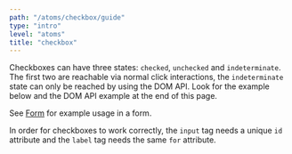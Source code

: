 ```yaml
---
path: "/atoms/checkbox/guide"
type: "intro"
level: "atoms"
title: "checkbox"
---
```


Checkboxes can have three states: `checked`, `unchecked` and `indeterminate`. The first two are reachable via normal click interactions, the `indeterminate` state can only be reached by using the DOM API. Look for the example below and the DOM API example at the end of this page.

See [Form](/organisms/form/guide) for example usage in a form.

<div class="frontend-kit__notification a-notification -warning"><i class="a-icon ui-ic-alert-warning"></i><div class="a-notification__content">
    In order for checkboxes to work correctly, the <code>input</code> tag needs a unique <code>id</code> attribute and the <code>label</code> tag needs the same <code>for</code> attribute.
</div></div>

